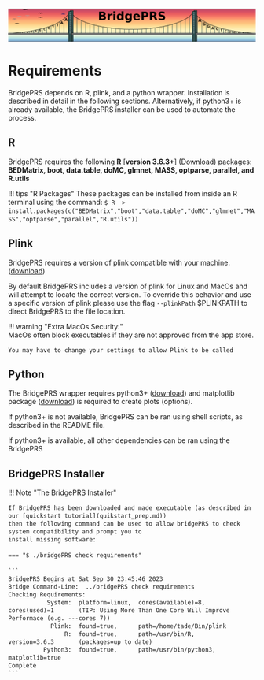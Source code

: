 ![Screenshot](img/slim/guide_logo2.png)

# Requirements 

BridgePRS depends on R, plink, and a python wrapper.  Installation is described in detail in the following sections.  Alternatively, if python3+ is already available, 
the BridgePRS installer can be used to automate the process. 



## R 

BridgePRS requires the following **R** [**version 3.6.3+**] ([Download](https://www.r-project.org/)) packages:   
**BEDMatrix, boot, data.table, doMC, glmnet, MASS, optparse, parallel, and R.utils**

!!! tips "R Packages"
    These packages can be installed from inside an R terminal using the command: 
        ```
        $ R 
        > install.packages(c("BEDMatrix","boot","data.table","doMC","glmnet","MASS","optparse","parallel","R.utils")) 
        ```


## Plink 
BridgePRS requires a version of plink compatible with your machine. ([download](https://www.cog-genomics.org/plink/))

By default BridgePRS includes a version of plink for Linux and MacOs and will attempt to locate the correct version. 
To override this behavior and use a specific version of plink please use the flag `--plinkPath` $PLINKPATH to direct BridgePRS 
to the file location.  

!!! warning "Extra MacOs Security:"   
    MacOs often block executables if they are not approved from the app store.                 

    You may have to change your settings to allow Plink to be called  



## Python
The BridgePRS wrapper requires python3+ ([download](https://www.python.org/downloads/)) and matplotlib 
package ([download](https://matplotlib.org/stable/users/installing/index.html)) is required to create plots (options). 

If python3+ is not available, BridgePRS can be ran using shell scripts, as described in the README file.   

If python3+ is available, all other dependencies can be ran using the BridgePRS 






## BridgePRS Installer 

!!! Note "The BridgePRS Installer" 


    If BridgePRS has been downloaded and made executable (as described in our [quickstart tutorial](quikstart_prep.md)) 
    then the following command can be used to allow bridgePRS to check system compatibility and prompt you to 
    install missing software:  
    
    === "$ ./bridgePRS check requirements" 

    ```
    BridgePRS Begins at Sat Sep 30 23:45:46 2023 
    Bridge Command-Line:  ../bridgePRS check requirements
    Checking Requirements:
               System:  platform=linux,  cores(available)=8,          cores(used)=1       (TIP: Using More Than One Core Will Improve Performace (e.g. ---cores 7))
                Plink:  found=true,      path=/home/tade/Bin/plink
                    R:  found=true,      path=/usr/bin/R,             version=3.6.3       (packages=up to date)                                            
              Python3:  found=true,      path=/usr/bin/python3,     matplotlib=true
    Complete
    ```

















